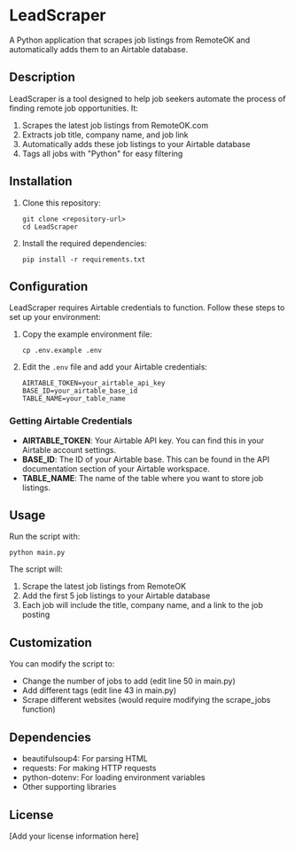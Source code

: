 # LeadScraper

A Python application that scrapes job listings from RemoteOK and automatically adds them to an Airtable database.

## Description

LeadScraper is a tool designed to help job seekers automate the process of finding remote job opportunities. It:

1. Scrapes the latest job listings from RemoteOK.com
2. Extracts job title, company name, and job link
3. Automatically adds these job listings to your Airtable database
4. Tags all jobs with "Python" for easy filtering

## Installation

1. Clone this repository:
   ```
   git clone <repository-url>
   cd LeadScraper
   ```

2. Install the required dependencies:
   ```
   pip install -r requirements.txt
   ```

## Configuration

LeadScraper requires Airtable credentials to function. Follow these steps to set up your environment:

1. Copy the example environment file:
   ```
   cp .env.example .env
   ```

2. Edit the `.env` file and add your Airtable credentials:
   ```
   AIRTABLE_TOKEN=your_airtable_api_key
   BASE_ID=your_airtable_base_id
   TABLE_NAME=your_table_name
   ```

### Getting Airtable Credentials

- **AIRTABLE_TOKEN**: Your Airtable API key. You can find this in your Airtable account settings.
- **BASE_ID**: The ID of your Airtable base. This can be found in the API documentation section of your Airtable workspace.
- **TABLE_NAME**: The name of the table where you want to store job listings.

## Usage

Run the script with:

```
python main.py
```

The script will:
1. Scrape the latest job listings from RemoteOK
2. Add the first 5 job listings to your Airtable database
3. Each job will include the title, company name, and a link to the job posting

## Customization

You can modify the script to:

- Change the number of jobs to add (edit line 50 in main.py)
- Add different tags (edit line 43 in main.py)
- Scrape different websites (would require modifying the scrape_jobs function)

## Dependencies

- beautifulsoup4: For parsing HTML
- requests: For making HTTP requests
- python-dotenv: For loading environment variables
- Other supporting libraries

## License

[Add your license information here]